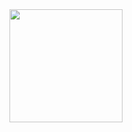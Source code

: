 <img src = "https://playentry.org/uploads/yk/2f/yk2f2s7ol2bb0rbk3h3od2a953ftxdc9.svg" width=200px height=auto;>
